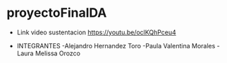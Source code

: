 # proyectoFinalDA

- Link video sustentacion
https://youtu.be/oclKQhPceu4

- INTEGRANTES
-Alejandro Hernandez Toro
-Paula Valentina Morales 
-Laura Melissa Orozco